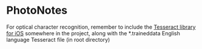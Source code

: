 PhotoNotes
==========

For optical character recognition, remember to include the [Tesseract library for iOS](https://github.com/ldiqual/tesseract-ios-lib "tesseract-ios-lib") somewhere in the project, along with the *.traineddata English language Tesseract file (in root directory)
